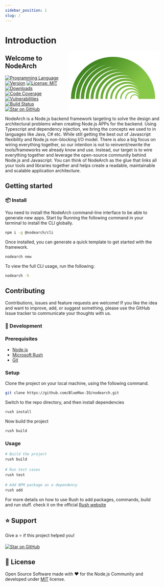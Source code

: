 ```yaml
---
sidebar_position: 1
slug: /
---
```


# Introduction

<img align="right" src="https://github.com/AhmedAli7O1/nodearch/raw/master/assets/isolated-layout.svg" height="200" width="300" alt="NodeArch Logo" />

## Welcome to NodeArch

[![Programming Language](https://img.shields.io/badge/typescript-100%25-blue.svg)](https://nodearch.io)
[![Version](https://img.shields.io/npm/v/@nodearch/core.svg?label=Version)](https://www.npmjs.com/package/@nodearch/core)
[![License: MIT](https://img.shields.io/badge/License-MIT-green.svg)](https://github.com/nodearch/nodearch/blob/master/LICENSE)
[![Downloads](https://img.shields.io/npm/dt/@nodearch/core.svg)](https://https://www.npmjs.com/package/@nodearch/core)
[![Code Coverage](https://coveralls.io/repos/github/BlueMax-IO/nodearch/badge.svg?branch=master)](https://coveralls.io/github/nodearch/core?branch=master)
[![Vulnerabilities](https://img.shields.io/snyk/vulnerabilities/npm/@nodearch/core.svg)](https://img.shields.io/snyk/vulnerabilities/npm/@nodearch/core)
[![Build Status](https://img.shields.io/github/workflow/status/AhmedAli7o1/nodearch/Deploy/master?label=Build)](https://img.shields.io/github/workflow/status/nodearch/nodearch/Deploy/master)
[![Star on GitHub](https://img.shields.io/github/stars/AhmedAli7o1/nodearch?style=social)](https://github.com/AhmedAli7O1/nodearch/stargazers)

NodeArch is a Node.js backend framework targeting to solve the design and architectural problems when creating Node.js APPs for the backend. Using Typescript and dependency injection, we bring the concepts we used to in languages like Java, C# etc. While still getting the best out of Javascript flexibility and Node.js non-blocking I/O model. There is also a big focus on wiring everything together, so our intention is not to reinvent/rewrite the tools/frameworks we already know and use. Instead, our target is to wire everything together and leverage the open-source community behind Node.js and Javascript. You can think of NodeArch as the glue that links all your tools and libraries together and helps create a readable, maintainable and scalable application architecture.

## Getting started

### 📦 Install

You need to install the NodeArch command-line interface to be able to generate new apps. Start by Running the following command in your terminal to install the CLI globally.

```sh
npm i -g @nodearch/cli
```

Once installed, you can generate a quick template to get started with the framework.
```sh
nodearch new
```

To view the full CLI usage, run the following:
```sh
nodearch -h
```

## Contributing
Contributions, issues and feature requests are welcome! If you like the idea and want to improve, add, or suggest something, please use the GitHub Issue tracker to communicate your thoughts with us.

### 👷 Development
### Prerequisites
* [Node.js](https://nodejs.org/en/download/)
* [Microsoft Rush](https://rushjs.io/pages/intro/get_started/)
* [Git](https://git-scm.com/book/en/v2/Getting-Started-Installing-Git)

### Setup
Clone the project on your local machine, using the following command.
```bash
git clone https://github.com/BlueMax-IO/nodearch.git
```

Switch to the repo directory, and then install dependencies
```bash
rush install
```

Now build the project
```bash
rush build
```

### Usage

```bash
# Build the project
rush build

# Run test cases
rush test

# Add NPM package as a dependency
rush add
```

For more details on how to use Rush to add packages, commands, build and run stuff. check it on the official [Rush website](https://rushjs.io/pages/intro/welcome/)

## ⭐️ Support

Give a ⭐️ if this project helped you! 

[![Star on GitHub](https://img.shields.io/github/stars/ahmedali7o1/nodearch?style=social)](https://github.com/ahmedali7o1/nodearch/stargazers)

## 📝 License

Open Source Software made with ❤️ for the Node.js Community and developed under [MIT](https://github.com/AhmedAli7O1/nodearch/blob/master/LICENSE) license.